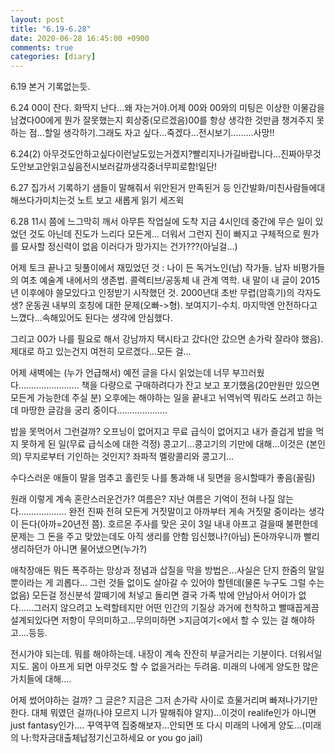 ```yaml
---
layout: post
title: "6.19-6.28"
date: 2020-06-28 16:45:00 +0900
comments: true 
categories: [diary] 
---
```

6.19
본거 기록없는듯. 




6.24
00이 잔다. 화딱지 난다...왜 자는거야.어제 00와 00와의 미팅은 이상한 이물감을 남겼다00에게 뭔가 잘못했는지 회상중(모르겠음)00를 항상 생각한 것만큼 챙겨주지 못하는 점...할일 생각하기.그래도 자고 싶다...죽겠다...전시보기.........사망!! 




6.24(2)
아무것도안하고싶다이런날도있는거겠지?빨리지나가길바랍니다...진짜아무것도안보고안읽고싶음전시보러갈까생각중너무피로함!일단!




6.27
집가서 기록하기 샘들이 말해줘서 위안된거 만족된거 등
인간발화/미친사람들에대해쓰다가미치는것
노트 보고 새롭게 읽기 세즈윅




6.28
11시 쯤에 느그막히 깨서 아무튼 작업실에 도착
지금 4시인데 중간에 무슨 일이 있었던 것도 아닌데 진도가 느리다 모든게...
더워서 그런지 진이 빠지고 구체적으로 뭔가를 묘사할 정신력이 없음
이러다가 망가지는 건가???(아닐걸...)

어제 토크 끝나고 뒷풀이에서 재밌었던 것 : 나이 든 독거노인(남) 작가들. 남자 비평가들의 여초 예술계 내에서의 생존법.
콜렉티브/공동체 내 관계 역학. 내 말이 내 글이 2015년 이후에야 쓸모있다고 인정받기 시작했던 것. 2000년대 초반 무렵(암흑기)의 각자도생?
운동권 내부의 호칭에 대한 문제(오빠->형). 보여지기-수치. 마지막엔 안전하다고 느꼈다...속해있어도 된다는 생각에 안심했다.

그리고 00가 나를 필요로 해서 강남까지 택시타고 갔다(안 갔으면 손가락 잘라야 했음).
제대로 하고 있는건지 여전히 모르겠다...모든 걸...

어제 새벽에는 (누가 언급해서) 예전 글을 다시 읽었는데 너무 부끄러웠다........................
책을 다량으로 구매하려다가 잔고 보고 포기했음(20만원만 있으면 모든게 가능한데 주실 분)
오후에는 해야하는 일을 끝내고 뉘역뉘역 뭐라도 쓰려고 하는데 마땅한 글감을 궁리 중이다....................

밥을 못먹어서 그런걸까? 오프닝이 없어지고 무료 급식이 없어지고 내가 즐겁게 밥을 먹지 못하게 된 일(무료 급식소에 대한 걱정)
콩고기...콩고기의 기만에 대해...이것은 (본인의) 무지로부터 기인하는 것인지? 좌파적 멜랑콜리와 콩고기...

수다스러운 애들이 말을 멈추고 홀린듯 나를 통과해 내 뒷면을 응시할때가 좋음(꼴림)

원래 이렇게 계속 혼란스러운건가? 여름은? 
지난 여름은 기억이 전혀 나질 않는다...................
완전 진짜 전혀 모든게 거짓말이고 아까부터 게속 거짓말 중이라는 생각이 든다(아까=20년전 쯤).
호르몬 주사를 맞은 곳이 3일 내내 아프고 걸을때 불편한데 문제는 그 돈을 주고 맞았는데도 아직 생리를 안함
임신했나?(아님) 돈아까우니까 빨리 생리하던가 아니면 물어냈으면(누가?)

애착장애든 뭐든 폭주하는 망상과 정념과 삽질을 막을 방법은...사실은 단지 한줌의 말일 뿐이라는 게 괴롭다...
그런 것들 없이도 살아갈 수 있어야 할텐데(물론 누구도 그럴 수는 없음) 모든걸 정신분석 깔떼기에 처넣고 돌리면 결국 가족 밖에 안남아서 어이가 없다......그러지 않으려고 노력할테지만 어떤 인간의 기질상 과거에 천착하고 빨때꼽게끔 설계되있다면 저항이 무의미하고...무의미하면 >지금여기<에서 할 수 있는 걸 해야하고....등등.

전시가야 되는데. 뭐를 해야하는데. 내장이 계속 잔잔히 부글거리는 기분이다. 더워서일지도.
몸이 아프게 되면 아무것도 할 수 없을거라는 두려움. 
미래의 나에게 양도한 많은 가치들에 대해....

어제 썼어야하는 걸까? 그 글은? 지금은 그저 손가락 사이로 흐물거리며 빠져나가기만 한다. 
대체 뭐였던 걸까(나야 모르지 니가 말해줘야 알지)...이것이 realife인가 아니면 just fantasy인가....
꾸역꾸역 집중해보자...안되면 또 다시 미래의 나에게 양도...(미래의 나:학자금대출체납정기신고하세요 or you go jail)



